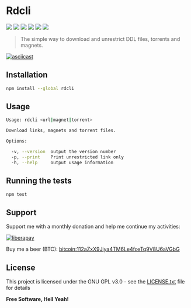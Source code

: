 Rdcli
===

[![](https://img.shields.io/github/tag/ston3o/rdcli.svg?label=version&style=flat-square&colorA=0d7377&colorB=44c2c7)](https://github.com/ston3o/rdcli/releases)
[![](https://img.shields.io/badge/license-GPL%20v3%2B-yellow.svg?style=flat-square&colorA=0d7377&colorB=44c2c7)](https://raw.githubusercontent.com/ston3o/rdcli/master/LICENSE.txt)
[![](https://img.shields.io/travis/ston3o/rdcli.svg?style=flat-square&colorA=0d7377&colorB=44c2c7)](https://travis-ci.org/ston3o/rdcli/branches)
[![](https://img.shields.io/codeclimate/maintainability/ston3o/rdcli.svg?style=flat-square&colorA=0d7377&colorB=44c2c7)](https://codeclimate.com/github/ston3o/rdcli)
[![](https://img.shields.io/badge/donate-liberapay-blue.svg?style=flat-square&colorA=0d7377&colorB=44c2c7)](https://liberapay.com/ston3o/donate)
[![](https://img.shields.io/npm/dt/rdcli.svg?style=flat-square&colorA=0d7377&colorB=44c2c7)](https://www.npmjs.com/package/rdcli)

> The simple way to download and unrestrict DDL files, torrents and magnets.

[![asciicast](https://raw.githubusercontent.com/ston3o/rdcli/master/screencast.gif)](https://raw.githubusercontent.com/ston3o/rdcli/master/screencast.gif)

## Installation

```bash
npm install --global rdcli
```

## Usage

```bash
Usage: rdcli <url|magnet|torrent>

Download links, magnets and torrent files.

Options:

  -v, --version  output the version number
  -p, --print    Print unrestricted link only
  -h, --help     output usage information
```

## Running the tests

```bash
npm test
```

## Support

Support me with a monthly donation and help me continue my activities:

[![liberapay](https://liberapay.com/assets/widgets/donate.svg)](https://liberapay.com/ston3o/donate)

Buy me a beer (BTC): [bitcoin:112aZxX9Jiya4TM6Le4foxTq9V8U6aVGbG](112aZxX9Jiya4TM6Le4foxTq9V8U6aVGbG)

## License

This project is licensed under the GNU GPL v3.0 - see the [LICENSE.txt](LICENSE.txt) file for details

**Free Software, Hell Yeah!**
